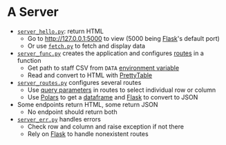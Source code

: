 # A Server

-   [`server_hello.py`](./server_hello.py): return HTML
    -   Go to http://127.0.0.1:5000 to view (5000 being [Flask][flask]'s default port)
    -   Or use [`fetch.py`](./fetch.py) to fetch and display data
-   [`server_func.py`](./server_func.py) creates the application and configures [routes](g:route) in a function
    -   Get path to staff CSV from `DATA` [environment variable](g:env-var)
    -   Read and convert to HTML with [PrettyTable][prettytable]
-   [`server_routes.py`](./server_routes.py) configures several routes
    -   Use [query parameters](g:query-parameter) in routes to select individual row or column
    -   Use [Polars][polars] to get a [dataframe](g:dataframe) and [Flask][flask] to convert to JSON
-   Some endpoints return HTML, some return JSON
    -   No endpoint should return both
-   [`server_err.py`](./server_err.py) handles errors
    -   Check row and column and raise exception if not there
    -   Rely on [Flask][flask] to handle nonexistent routes

[flask]: https://flask.palletsprojects.com/
[polars]: https://pola.rs/
[prettytable]: https://pypi.org/project/prettytable/
